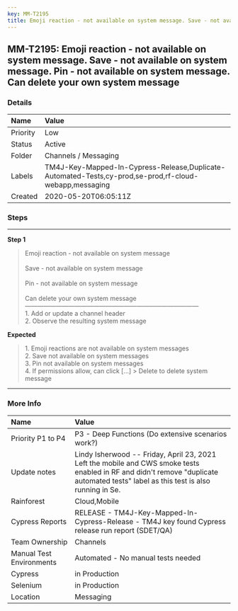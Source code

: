 ```yaml
---
key: MM-T2195
title: Emoji reaction - not available on system message. Save - not available on system message. Pin - not available on system message. Can delete your own system message
---
```


## MM-T2195: Emoji reaction - not available on system message. Save - not available on system message. Pin - not available on system message. Can delete your own system message

### Details

| Name     | Value                                                                                                  |
| :------- | :----------------------------------------------------------------------------------------------------- |
| Priority | Low                                                                                                    |
| Status   | Active                                                                                                 |
| Folder   | Channels / Messaging                                                                                   |
| Labels   | TM4J-Key-Mapped-In-Cypress-Release,Duplicate-Automated-Tests,cy-prod,se-prod,rf-cloud-webapp,messaging |
| Created  | 2020-05-20T06:05:11Z                                                                                   |

### Steps

<hr/>

**Step 1**

> <article>Emoji reaction - not available on system message<br><br>Save - not available on system message<br><br>Pin - not available on system message<br><br>Can delete your own system message<br>————————————————————————————<br>1. Add or update a channel header<br>2. Observe the resulting system message</article>

**Expected**

> <article>1. Emoji reactions are not available on system messages<br>2. Save not available on system messages<br>3. Pin not available on system messages<br>4. If permissions allow, can click [...] &gt; Delete to delete system message</article>

<hr/>

### More Info

| Name                     | Value                                                                                                                                                                                  |
| :----------------------- | :------------------------------------------------------------------------------------------------------------------------------------------------------------------------------------- |
| Priority P1 to P4        | P3 - Deep Functions (Do extensive scenarios work?)                                                                                                                                     |
| Update notes             | Lindy Isherwood -- Friday, April 23, 2021<br>Left the mobile and CWS smoke tests enabled in RF and didn't remove "duplicate automated tests" label as this test is also running in Se. |
| Rainforest               | Cloud,Mobile                                                                                                                                                                           |
| Cypress Reports          | RELEASE - TM4J-Key-Mapped-In-Cypress-Release - TM4J key found Cypress release run report (SDET/QA)                                                                                     |
| Team Ownership           | Channels                                                                                                                                                                               |
| Manual Test Environments | Automated - No manual tests needed                                                                                                                                                     |
| Cypress                  | in Production                                                                                                                                                                          |
| Selenium                 | in Production                                                                                                                                                                          |
| Location                 | Messaging                                                                                                                                                                              |
